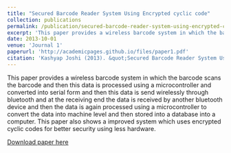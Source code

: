 ```yaml
---
title: "Secured Barcode Reader System Using Encrypted cyclic code"
collection: publications
permalink: /publication/secured-barcode-reader-system-using-encrypted-cyclic-code
excerpt: 'This paper provides a wireless barcode system in which the barcode scans the barcode and then this data is processed using a microcontroller and converted into serial form and then this data is send wirelessly through bluetooth and at the receiving end the data is received by another bluetooth device and then the data is again processed using a microcontroller to convert the data into machine level and then stored into a database into a computer. This paper also shows a improved system which uses encrypted cyclic codes for better security using less hardware.'
date: 2013-10-01
venue: 'Journal 1'
paperurl: 'http://academicpages.github.io/files/paper1.pdf'
citation: 'Kashyap Joshi (2013). &quot;Secured Barcode Reader System Using Encrypted cyclic code.&quot; <i>Journal 1</i>'
---
```

This paper provides a wireless barcode system in which the barcode scans the barcode and then this data is processed using a microcontroller and converted into serial form and then this data is send wirelessly through bluetooth and at the receiving end the data is received by another bluetooth device and then the data is again processed using a microcontroller to convert the data into machine level and then stored into a database into a computer. This paper also shows a improved system which uses encrypted cyclic codes for better security using less hardware.

[Download paper here](http://academicpages.github.io/files/paper1.pdf)